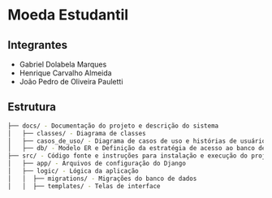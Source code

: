# Moeda Estudantil

## Integrantes

* Gabriel Dolabela Marques
* Henrique Carvalho Almeida
* João Pedro de Oliveira Pauletti

## Estrutura

```bash
├── docs/ - Documentação do projeto e descrição do sistema
│   ├── classes/ - Diagrama de classes
│   ├── casos_de_uso/ - Diagrama de casos de uso e histórias de usuário
│   ├── db/ - Modelo ER e Definição da estratégia de acesso ao banco de dados
├── src/ - Código fonte e instruções para instalação e execução do projeto
│   ├── app/ - Arquivos de configuração do Django
│   ├── logic/ - Lógica da aplicação
│   │  ├── migrations/ - Migrações do banco de dados
│   │  ├── templates/ - Telas de interface
```
